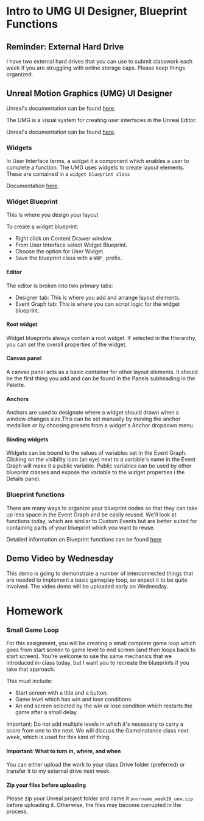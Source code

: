 # Intro to UMG UI Designer, Blueprint Functions

## Reminder: External Hard Drive
I have two external hard drives that you can use to submit classwork each week if you are struggling with online storage caps. Please keep things organized.

## Unreal Motion Graphics (UMG) UI Designer
Unreal's documentation can be found [here](https://docs.unrealengine.com/5.2/en-US/umg-ui-designer-for-unreal-engine/).

The UMG is a visual system for creating user interfaces in the Unreal Editor.

Unreal's documentation can be found [here](https://docs.unrealengine.com/5.2/en-US/umg-ui-designer-for-unreal-engine/).

### Widgets
In User Interface terms, a widget it a component which enables a user to complete a function. The UMG uses widgets to create layout elements. These are contained in a `widget blueprint class`

Documentation [here](https://docs.unrealengine.com/5.2/en-US/creating-widgets-in-unreal-engine/).

### Widget Blueprint
This is where you design your layout

To create a widget blueprint:
- Right click on Content Drawer window.
- From User Interface select Widget Blueprint.
- Choose the option for User Widget.
- Save the blueprint class with a `WBP_` prefix.

#### Editor
The editor is broken into two primary tabs:
- Designer tab: This is where you add and arrange layout elements.
- Event Graph tab: This is where you can script logic for the widget blueprint.

#### Root widget
Widget blueprints always contain a root widget. If selected in the Hierarchy, you can set the overall properties of the widget.

#### Canvas panel
A canvas panel acts as a basic container for other layout elements. It should be the first thing you add and can be found in the Panels subheading in the Palette.

#### Anchors
Anchors are used to designate where a widget should drawn when a window changes size.This can be set manually by moving the anchor medallion or by choosing presets from a widget's Anchor dropdown menu.

#### Binding widgets
Widgets can be bound to the values of variables set in the Event Graph. Clicking on the visibility icon (an eye) next to a variable's name in the Event Graph will make it a public variable. Public variables can be used by other blueprint classes and expose the variable to the widget properties i the Details panel.

### Blueprint functions
There are many ways to organize your blueprint nodes so that they can take up less space in the Event Graph and be easily reused. We'll look at functions today, which are similar to Custom Events but are better suited for containing parts of your blueprint which you want to reuse.

Detailed information on Blueprint functions can be found [here](https://docs.unrealengine.com/5.2/en-US/functions-in-unreal-engine/)

## Demo Video by Wednesday
This demo is going to demonstrate a number of interconnected things that are needed to implement a basic gameplay loop, so expect it to be quite involved. The video demo will be uploaded early on Wednesday.

# Homework

### Small Game Loop
For this assignment, you will be creating a small complete game loop which goes from start screen to game level to end screen (and then loops back to start screen). You're welcome to use ths same mechanics that we introduced in-class today, but I want you to recreate the blueprints if you take that approach.

This must include:
- Start screen with a title and a button.
- Game level which has win and lose conditions. 
- An end screen selected by the win or lose condition which restarts the game after a small delay.

Important:
Do not add multiple levels in which it's necessary to carry a score from one to the next. We will discuss the GameInstance class next week, which is used for this kind of thing.


#### Important: What to turn in, where, and when
You can either upload the work to your class Drive folder (preferred) or transfer it to my external drive next week.

#### Zip your files before uploading
Please zip your Unreal project folder and name it `yourname_week10_uew.zip` before uploading it. Otherwise, the files may become corrupted in the process.